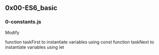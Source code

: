 ## 0x00-ES6_basic

### 0-constants.js

Modify

function taskFirst to instantiate variables using const
function taskNext to instantiate variables using let



